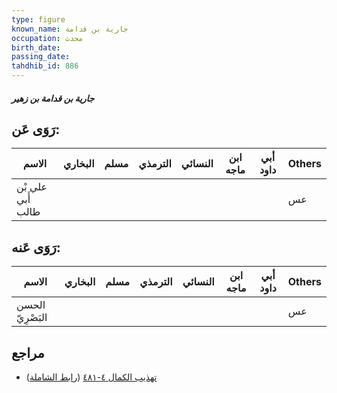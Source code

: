 ```yaml
---
type: figure
known_name: جارية بن قدامة
occupation: محدث
birth_date:
passing_date:
tahdhib_id: 886
---
```

##### جارية بن قدامة بن زهير

## رَوَى عَن:
| الاسم             | البخاري | مسلم | الترمذي | النسائي | ابن ماجه | أبي داود | Others |
| ----------------- | ------- | ---- | ------- | ------- | -------- | -------- | ------ |
| علي بْن أَبي طالب |         |      |         |         |          |          | عس     |
## رَوَى عَنه:
| الاسم            | البخاري | مسلم | الترمذي | النسائي | ابن ماجه | أبي داود | Others |
| ---------------- | ------- | ---- | ------- | ------- | -------- | -------- | ------ |
| الحسن البَصْرِيّ |         |      |         |         |          |          | عس     |
## مراجع
- [تهذيب الكمال ٤-٤٨١](obsidian://open?vault=Tahdhib-al-Kamal&file=Figures/٨٨٦-جارية%20بن%20قدامة%20بن%20زهير) ([رابط الشاملة](https://shamela.ws/book/3722/1995))